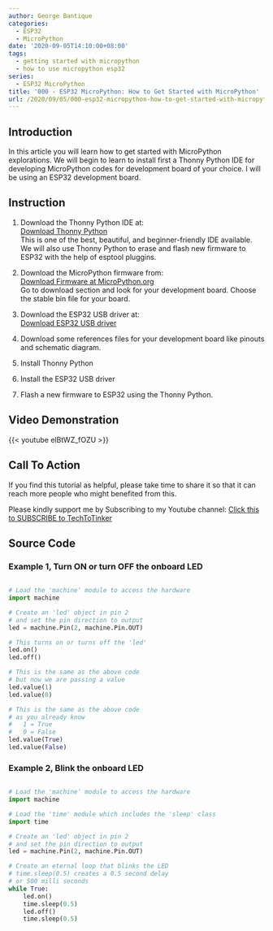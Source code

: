```yaml
---
author: George Bantique
categories:
  - ESP32
  - MicroPython
date: '2020-09-05T14:10:00+08:00'
tags:
  - getting started with micropython
  - how to use micropython esp32
series:
  - ESP32 MicroPython
title: '000 - ESP32 MicroPython: How to Get Started with MicroPython'
url: /2020/09/05/000-esp32-micropython-how-to-get-started-with-micropython/
---
```


## **Introduction**

In this article you will learn how to get started with MicroPython explorations. We will begin to learn to install first a Thonny Python IDE for developing MicroPython codes for development board of your choice. I will be using an ESP32 development board.

## **Instruction**

1. Download the Thonny Python IDE at:  
[Download Thonny Python](https://thonny.org/)   
This is one of the best, beautiful, and beginner-friendly IDE available. We will also use Thonny Python to erase and flash new firmware to ESP32 with the help of esptool pluggins.

2. Download the MicroPython firmware from:  
[Download Firmware at MicroPython.org](http://micropython.org/)  
Go to download section and look for your development board. Choose the stable bin file for your board.

3. Download the ESP32 USB driver at:  
[Download ESP32 USB driver](https://www.silabs.com/products/development-tools/software/usb-to-uart-bridge-vcp-drivers)

4. Download some references files for your development board like pinouts and schematic diagram.

5. Install Thonny Python

6. Install the ESP32 USB driver

7. Flash a new firmware to ESP32 using the Thonny Python.

## **Video Demonstration**

{{< youtube elBtWZ_fOZU >}}

## **Call To Action**

If you find this tutorial as helpful, please take time to share it so that it can reach more people who might benefited from this.

Please kindly support me by Subscribing to my Youtube channel: [Click this to SUBSCRIBE to TechToTinker](https://www.youtube.com/c/TechToTinker?sub_confirmation=1)


## **Source Code**

### **Example 1, Turn ON or turn OFF the onboard LED**

```py { lineNos="true" wrap="true" }

# Load the 'machine' module to access the hardware
import machine

# Create an 'led' object in pin 2
# and set the pin direction to output
led = machine.Pin(2, machine.Pin.OUT)

# This turns on or turns off the 'led'
led.on()
led.off()

# This is the same as the above code
# but now we are passing a value
led.value(1)
led.value(0)

# This is the same as the above code
# as you already know
#	1 = True
#	0 = False
led.value(True)
led.value(False)

```

### **Example 2, Blink the onboard LED**

```py { lineNos="true" wrap="true" }

# Load the 'machine' module to access the hardware
import machine

# Load the 'time' module which includes the 'sleep' class
import time

# Create an 'led' object in pin 2
# and set the pin direction to output
led = machine.Pin(2, machine.Pin.OUT)

# Create an eternal loop that blinks the LED
# time.sleep(0.5) creates a 0.5 second delay
# or 500 milli seconds
while True:
    led.on()
    time.sleep(0.5)
    led.off()
    time.sleep(0.5)
```

